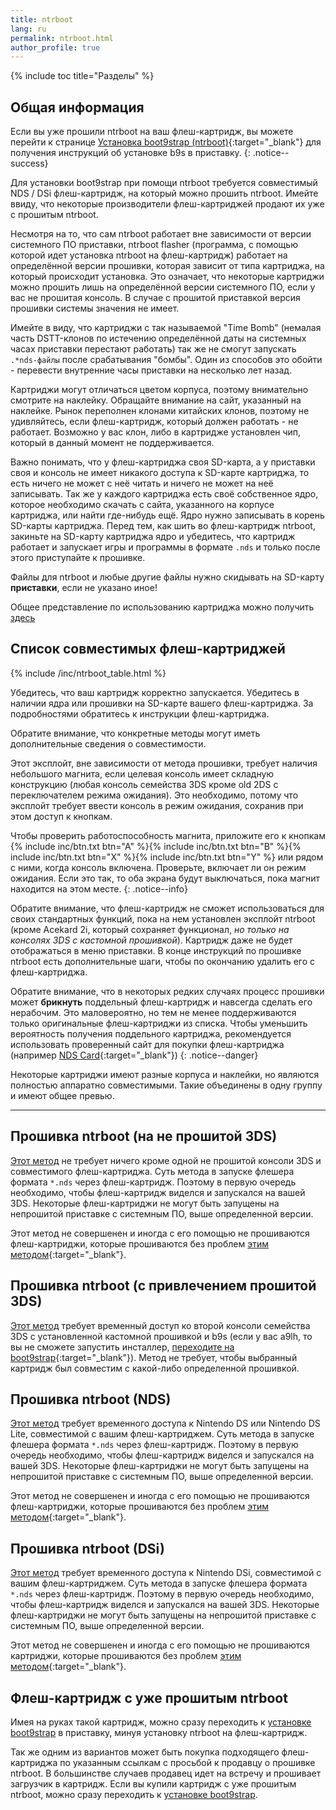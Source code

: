 ```yaml
---
title: ntrboot
lang: ru
permalink: ntrboot.html
author_profile: true
---
```

{% include toc title="Разделы" %}

## Общая информация

Если вы уже прошили ntrboot на ваш флеш-картридж, вы можете перейти к странице [Установка boot9strap (ntrboot)](installing-boot9strap-ntrboot){:target="_blank"} для получения инструкций об установке b9s в приставку.
{: .notice--success}

Для установки boot9strap при помощи ntrboot требуется совместимый NDS / DSi флеш-картридж, на который можно прошить ntrboot. Имейте ввиду, что некоторые производители флеш-картриджей продают их уже с прошитым ntrboot. 

Несмотря на то, что сам ntrboot работает вне зависимости от версии системного ПО приставки, ntrboot flasher (программа, с помощью которой идет установка ntrboot на флеш-картридж) работает на определённой версии прошивки, которая зависит от типа картриджа, на который происходит установка. Это означает, что некоторые картриджи можно прошить лишь на определённой версии системного ПО, если у вас не прошитая консоль. В случае с прошитой приставкой версия прошивки системы значения не имеет. 

Имейте в виду, что картриджи с так называемой "Time Bomb" (немалая часть DSTT-клонов по истечению определённой даты на системных часах приставки перестают работать) так же не смогут запускать `.*nds-файлы` после срабатывания "бомбы". Один из способов это обойти - перевести внутренние часы приставки на несколько лет назад. 

Картриджи могут отличаться цветом корпуса, поэтому внимательно смотрите на наклейку. Обращайте внимание на сайт, указанный на наклейке. Рынок переполнен клонами китайских клонов, поэтому не удивляйтесь, если флеш-картридж, который должен работать - не работает. Возможно у вас клон, либо в картридже установлен чип, который в данный момент не поддерживается.

Важно понимать, что у флеш-картриджа своя SD-карта, а у приставки своя и консоль не имеет никакого доступа к SD-карте картриджа, то есть ничего не может с неё читать и ничего не может на неё записывать. Так же у каждого картриджа есть своё собственное ядро, которое необходимо скачать с сайта, указанного на корпусе картриджа, или найти где-нибудь ещё. Ядро нужно записывать в корень SD-карты картриджа. Перед тем, как шить во флеш-картридж ntrboot, закиньте на SD-карту картриджа ядро и убедитесь, что картридж работает и запускает игры и программы в формате `.nds` и только после этого приступайте к прошивке. 

Файлы для ntrboot и любые другие файлы нужно скидывать на SD-карту **приставки**, если не указано иное!

Общее представление по использованию картриджа можно получить [здесь](r4)

## Список совместимых флеш-картриджей

{% include /inc/ntrboot_table.html %}

Убедитесь, что ваш картридж корректно запускается. Убедитесь в наличии ядра или прошивки на SD-карте вашего флеш-картриджа. За подробностями обратитесь к инструкции флеш-картриджа.
  
Обратите внимание, что конкретные методы могут иметь дополнительные сведения о совместимости.

Этот эксплойт, вне зависимости от метода прошивки, требует наличия небольшого магнита, если целевая консоль имеет складную конструкцию (любая консоль семейства 3DS кроме old 2DS с переключателем режима ожидания). Это необходимо, потому что эксплойт требует ввести консоль в режим ожидания, сохранив при этом доступ к кнопкам.

Чтобы проверить работоспособность магнита, приложите его к кнопкам {% include inc/btn.txt btn="A" %}{% include inc/btn.txt btn="B" %}{% include inc/btn.txt btn="X" %}{% include inc/btn.txt btn="Y" %} или рядом с ними, когда консоль включена. Проверьте, включает ли он режим ожидания. Если это так, то оба экрана будут выключаться, пока магнит находится на этом месте.
{: .notice--info}

Обратите внимание, что флеш-картридж не сможет использоваться для своих стандартных функций, пока на нем установлен эксплойт ntrboot (кроме Acekard 2i, который сохраняет функционал, *но только на консолях 3DS с кастомной прошивкой*). Картридж даже не будет отображаться в меню приставки. В конце инструкций по прошивке ntrboot есть дополнительные шаги, чтобы по окончанию удалить его с флеш-картриджа.

Обратите внимание, что в некоторых редких случаях процесс прошивки может **брикнуть** поддельный флеш-картридж и навсегда сделать его нерабочим. Это маловероятно, но тем не менее поддерживаются только оригинальные флеш-картриджи из списка. Чтобы уменьшить вероятность получения поддельного картриджа, рекомендуется использовать проверенный сайт для покупки флеш-картриджа (например [NDS Card](http://www.nds-card.net/){:target="_blank"})
{: .notice--danger}

Некоторые картриджи имеют разные корпуса и наклейки, но являются полностью аппаратно совместимыми. Такие объединены в одну группу и имеют общее превью.

___

## Прошивка ntrboot (на не прошитой 3DS)

[Этот метод](flashing-ntrboot-3ds-single-system) не требует ничего кроме одной не прошитой консоли 3DS и совместимого флеш-картриджа. Суть метода в запуске флешера формата `*.nds` через флеш-картридж. Поэтому в первую очередь необходимо, чтобы флеш-картридж виделся и запускался на вашей 3DS. Некоторые флеш-картриджи не могут быть запущены на непрошитой приставке с системным ПО, выше определенной версии. 

Этот метод не совершенен и иногда с его помощью не прошиваются флеш-картриджи, которые прошиваются без проблем [этим методом](https://3ds.customfw.xyz/ntrboot#прошивка-ntrboot-с-привлечением-прошитой-3ds){:target="_blank"}.

## Прошивка ntrboot (с привлечением прошитой 3DS)

[Этот метод](flashing-ntrboot-3ds-multi-system) требует временный доступ ко второй консоли семейства 3DS с установленной кастомной прошивкой и b9s (если у вас a9lh, то вы не сможете запустить инсталлер, [переходите на boot9strap](a9lh-to-b9s){:target="_blank"}). Метод не требует, чтобы выбранный картридж был совместим с какой-либо определенной прошивкой. 

## Прошивка ntrboot (NDS)

[Этот метод](flashing-ntrboot-nds) требует временного доступа к Nintendo DS или Nintendo DS Lite, совместимой с вашим флеш-картриджем. Суть метода в запуске флешера формата `*.nds` через флеш-картридж. Поэтому в первую очередь необходимо, чтобы флеш-картридж виделся и запускался на вашей 3DS. Некоторые флеш-картриджи не могут быть запущены на непрошитой приставке с системным ПО, выше определенной версии. 

Этот метод не совершенен и иногда с его помощью не прошиваются флеш-картриджи, которые прошиваются без проблем [этим методом](https://3ds.customfw.xyz/ntrboot#прошивка-ntrboot-с-привлечением-прошитой-3ds){:target="_blank"}.

## Прошивка ntrboot (DSi)

[Этот метод](flashing-ntrboot-dsi) требует временного доступа к Nintendo DSi, совместимой с вашим флеш-картриджем. Суть метода в запуске флешера формата `*.nds` через флеш-картридж. Поэтому в первую очередь необходимо, чтобы флеш-картридж виделся и запускался на вашей 3DS. Некоторые флеш-картриджи не могут быть запущены на непрошитой приставке с системным ПО, выше определенной версии.

Этот метод не совершенен и иногда с его помощью не прошиваются картриджи, которые прошиваются без проблем [этим методом](https://3ds.customfw.xyz/ntrboot#прошивка-ntrboot-с-привлечением-прошитой-3ds){:target="_blank"}.

## Флеш-картридж с уже прошитым ntrboot 

Имея на руках такой картридж, можно сразу переходить к [установке boot9strap](installing-boot9strap-ntrboot) в приставку, минуя установку ntrboot на флеш-картридж. 

Так же одним из вариантов может быть покупка подходящего флеш-картриджа по указанным ссылкам с просьбой к продавцу о прошивке ntrboot. В большинстве случаев продавец идет на встречу и прошивает загрузчик в картридж. Если вы купили картридж с уже прошитым ntrboot, можно сразу переходить к [установке boot9strap](installing-boot9strap-ntrboot).